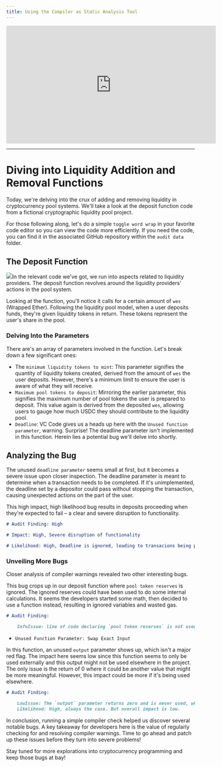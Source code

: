 ```yaml
---
title: Using the Compiler as Static Analysis Tool
---
```


<iframe width="560" height="315" src="https://www.youtube.com/embed/fmLWDJFFIyg?si=SKdSgZgTG9mmIUI8" title="YouTube video player" frameborder="0" allow="accelerometer; autoplay; clipboard-write; encrypted-media; gyroscope; picture-in-picture; web-share" allowfullscreen></iframe>

---

# Diving into Liquidity Addition and Removal Functions

Today, we're delving into the crux of adding and removing liquidity in cryptocurrency pool systems. We'll take a look at the deposit function code from a fictional cryptographic liquidity pool project.

For those following along, let's do a simple `toggle word wrap` in your favorite code editor so you can view the code more efficiently. If you need the code, you can find it in the associated GitHub repository within the `audit data` folder.

## The Deposit Function

![](https://cdn.videotap.com/86AjU9W56rzzt6USwvmh-25.png)In the relevant code we've got, we run into aspects related to liquidity providers. The deposit function revolves around the liquidity providers' actions in the pool system.

Looking at the function, you'll notice it calls for a certain amount of `wes` (Wrapped Ether). Following the liquidity pool model, when a user deposits funds, they're given liquidity tokens in return. These tokens represent the user's share in the pool.

### Delving Into the Parameters

There are's an array of parameters involved in the function. Let's break down a few significant ones:

- The `minimum liquidity tokens to mint`: This parameter signifies the quantity of liquidity tokens created, derived from the amount of `wes` the user deposits. However, there's a minimum limit to ensure the user is aware of what they will receive.
- `Maximum pool tokens to deposit`: Mirroring the earlier parameter, this signifies the maximum number of pool tokens the user is prepared to deposit. This value again is derived from the deposited `wes`, allowing users to gauge how much USDC they should contribute to the liquidity pool.
- `Deadline`: VC Code gives us a heads up here with the `Unused function parameter`, warning. Surprise! The deadline parameter isn't implemented in this function. Herein lies a potential bug we'll delve into shortly.

## Analyzing the Bug

The unused `deadline parameter` seems small at first, but it becomes a severe issue upon closer inspection. The deadline parameter is meant to determine when a transaction needs to be completed. If it's unimplemented, the deadline set by a depositor could pass without stopping the transaction, causing unexpected actions on the part of the user.

This high impact, high likelihood bug results in deposits proceeding when they're expected to fail – a clear and severe disruption to functionality.

```markdown
# Audit Finding: High

# Impact: High, Severe disruption of functionality

# Likelihood: High, Deadline is ignored, leading to transacions being processed beyond the stipulated deadline.
```

### Unveiling More Bugs

Closer analysis of compiler warnings revealed two other interesting bugs.

This bug crops up in our deposit function where `pool token reserves` is ignored. The ignored reserves could have been used to do some internal calculations. It seems the developers started some math, then decided to use a function instead, resulting in ignored variables and wasted gas.

```markdown
# Audit Finding:

    InfoIssue: line of code declaring `pool token reserves` is not used, leading to gas wastage.
```

- `Unused Function Parameter: Swap Exact Input`

In this function, an unused `output` parameter shows up, which isn't a major red flag. The impact here seems low since this function seems to only be used externally and this output might not be used elsewhere in the project. The only issue is the return of 0 where it could be another value that might be more meaningful. However, this impact could be more if it's being used elsewhere.

```markdown
# Audit Finding:

    LowIssue: The `output` parameter returns zero and is never used, which might not accurate reflect the output value.
    Likelihood: High, always the case. But overall impact is low.
```

In conclusion, running a simple compiler check helped us discover several notable bugs. A key takeaway for developers here is the value of regularly checking for and resolving compiler warnings. Time to go ahead and patch up these issues before they turn into severe problems!

Stay tuned for more explorations into cryptocurrency programming and keep those bugs at bay!
